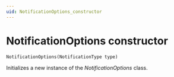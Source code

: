 ```yaml
---
uid: NotificationOptions_constructor
---
```


# NotificationOptions constructor

```txt
NotificationOptions(NotificationType type)
```

Initializes a new instance of the *NotificationOptions* class.
